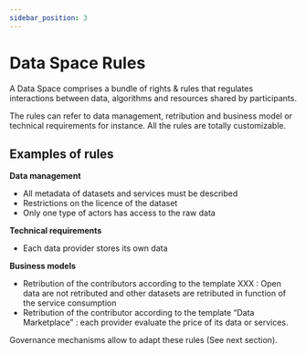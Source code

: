 ```yaml
---
sidebar_position: 3
---
```


# Data Space Rules

A Data Space comprises a bundle of rights & rules that regulates interactions between data, algorithms and resources shared by participants. 

The rules can refer to data management, retribution and business model or technical requirements for instance. All the rules are totally customizable. 

## Examples of rules

**Data management**
- All metadata of datasets and services must be described
- Restrictions on the licence of the dataset
- Only one type of actors has access to the raw data

**Technical requirements** 
- Each data provider stores its own data 

**Business models**
- Retribution of the contributors according to the template XXX : Open data are not retributed and other datasets are retributed in function of the service consumption
- Retribution of the contributor according to the template “Data Marketplace” : each provider evaluate the price of its data or services. 

Governance mechanisms allow to adapt these rules (See next section). 

